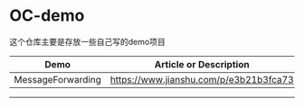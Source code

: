 # OC-demo

这个仓库主要是存放一些自己写的demo项目

Demo|Article or Description
---|---
MessageForwarding | https://www.jianshu.com/p/e3b21b3fca73

---


